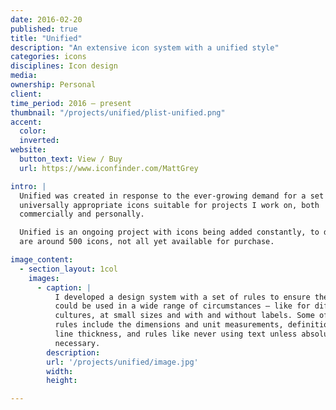```yaml
---
date: 2016-02-20
published: true
title: "Unified"
description: "An extensive icon system with a unified style"
categories: icons
disciplines: Icon design
media:
ownership: Personal
client:
time_period: 2016 – present
thumbnail: "/projects/unified/plist-unified.png"
accent:
  color:
  inverted:
website:
  button_text: View / Buy
  url: https://www.iconfinder.com/MattGrey

intro: |
  Unified was created in response to the ever-growing demand for a set of
  universally appropriate icons suitable for projects I work on, both
  commercially and personally.

  Unified is an ongoing project with icons being added constantly, to date there
  are around 500 icons, not all yet available for purchase.

image_content:
  - section_layout: 1col
    images:
      - caption: |
          I developed a design system with a set of rules to ensure the icons
          could be used in a wide range of circumstances — like for different
          cultures, at small sizes and with and without labels. Some of the
          rules include the dimensions and unit measurements, definitions for
          line thickness, and rules like never using text unless absolutely
          necessary.
        description:
        url: '/projects/unified/image.jpg'
        width:
        height:

---
```

